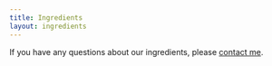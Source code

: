 ```yaml
---
title: Ingredients
layout: ingredients
---
```


If you have any questions about our ingredients, please [contact me](/contact/).
